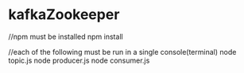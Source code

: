 # kafkaZookeeper
//npm must be installed
npm install

//each of the following must be run in a single console(terminal)
node topic.js
node producer.js
node consumer.js
